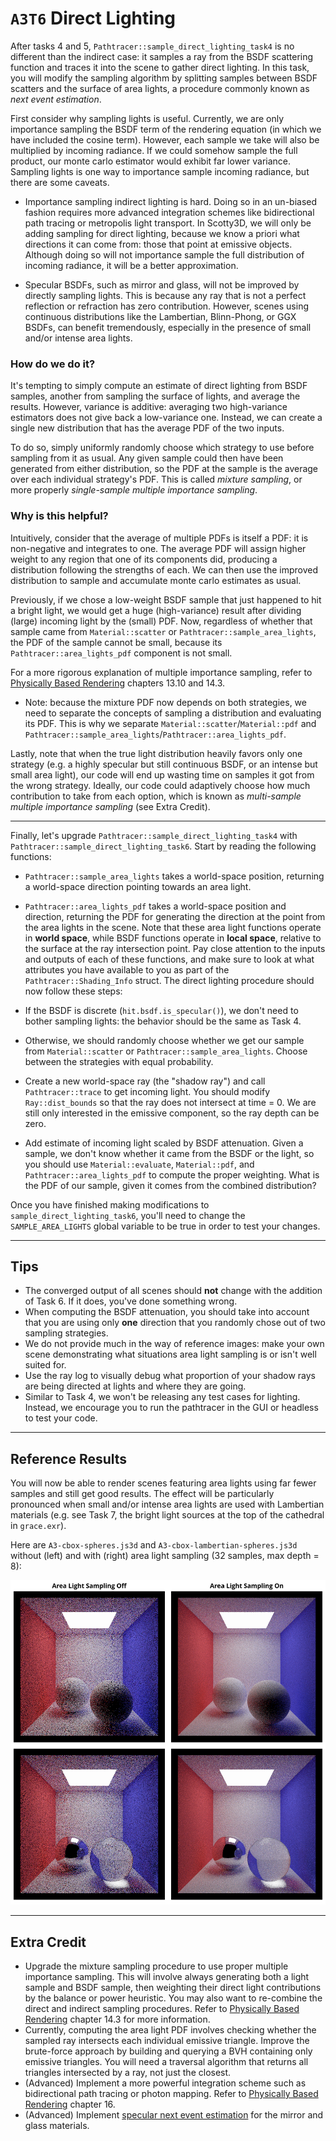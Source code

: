 # `A3T6` Direct Lighting 

After tasks 4 and 5, `Pathtracer::sample_direct_lighting_task4` is no different than the indirect case: it samples a ray from the BSDF scattering function and traces it into the scene to gather direct lighting. In this task, you will modify the sampling algorithm by splitting samples between BSDF scatters and the surface of area lights, a procedure commonly known as _next event estimation_.

First consider why sampling lights is useful. Currently, we are only importance sampling the BSDF term of the rendering equation (in which we have included the cosine term). However, each sample we take will also be multiplied by incoming radiance. If we could somehow sample the full product, our monte carlo estimator would exhibit far lower variance. Sampling lights is one way to importance sample incoming radiance, but there are some caveats.

- Importance sampling indirect lighting is hard. Doing so in an un-biased fashion requires more advanced integration schemes like bidirectional path tracing or metropolis light transport. In Scotty3D, we will only be adding sampling for direct lighting, because we know a priori what directions it can come from: those that point at emissive objects. Although doing so will not importance sample the full distribution of incoming radiance, it will be a better approximation.

- Specular BSDFs, such as mirror and glass, will not be improved by directly sampling lights. This is because any ray that is not a perfect reflection or refraction has zero contribution. However, scenes using continuous distributions like the Lambertian, Blinn-Phong, or GGX BSDFs, can benefit tremendously, especially in the presence of small and/or intense area lights.

### How do we do it? 

It's tempting to simply compute an estimate of direct lighting from BSDF samples, another from sampling the surface of lights, and average the results. However, variance is additive: averaging two high-variance estimators does not give back a low-variance one. Instead, we can create a single new distribution that has the average PDF of the two inputs. 

To do so, simply uniformly randomly choose which strategy to use before sampling from it as usual. Any given sample could then have been generated from either distribution, so the PDF at the sample is the average over each individual strategy's PDF. This is called _mixture sampling_, or more properly _single-sample multiple importance sampling_. 

### Why is this helpful? 

Intuitively, consider that the average of multiple PDFs is itself a PDF: it is non-negative and integrates to one. The average PDF will assign higher weight to any region that one of its components did, producing a distribution following the strengths of each. We can then use the improved distribution to sample and accumulate monte carlo estimates as usual. 

Previously, if we chose a low-weight BSDF sample that just happened to hit a bright light, we would get a huge (high-variance) result after dividing (large) incoming light by the (small) PDF. Now, regardless of whether that sample came from `Material::scatter` or `Pathtracer::sample_area_lights`, the PDF of the sample cannot be small, because its `Pathtracer::area_lights_pdf` component is not small.

For a more rigorous explanation of multiple importance sampling, refer to [Physically Based Rendering](https://www.pbr-book.org/3ed-2018/) chapters 13.10 and 14.3.

- Note: because the mixture PDF now depends on both strategies, we need to separate the concepts of sampling a distribution and evaluating its PDF. This is why we separate `Material::scatter`/`Material::pdf` and `Pathtracer::sample_area_lights`/`Pathtracer::area_lights_pdf`.

Lastly, note that when the true light distribution heavily favors only one strategy (e.g. a highly specular but still continuous BSDF, or an intense but small area light), our code will end up wasting time on samples it got from the wrong strategy. Ideally, our code could adaptively choose how much contribution to take from each option, which is known as _multi-sample multiple importance sampling_ (see Extra Credit).

---

Finally, let's upgrade `Pathtracer::sample_direct_lighting_task4` with `Pathtracer::sample_direct_lighting_task6`. Start by reading the following functions:
- `Pathtracer::sample_area_lights` takes a world-space position, returning a world-space direction pointing towards an area light.
- `Pathtracer::area_lights_pdf` takes a world-space position and direction, returning the PDF for generating the direction at the point from the area lights in the scene.
Note that these area light functions operate in **world space**, while BSDF functions operate in **local space**, relative to the surface at the ray intersection point. Pay close attention to the inputs and outputs of each of these functions, and make sure to look at what attributes you have available to you as part of the `Pathtracer::Shading_Info` struct.
The direct lighting procedure should now follow these steps:

- If the BSDF is discrete (`hit.bsdf.is_specular()`), we don't need to bother sampling lights: the behavior should be the same as Task 4.

- Otherwise, we should randomly choose whether we get our sample from `Material::scatter` or `Pathtracer::sample_area_lights`. Choose between the strategies with equal probability.

- Create a new world-space ray (the "shadow ray") and call `Pathtracer::trace` to get incoming light. You should modify `Ray::dist_bounds` so that the ray does not intersect at time = 0. We are still only interested in the emissive component, so the ray depth can be zero.

- Add estimate of incoming light scaled by BSDF attenuation. Given a sample, we don't know whether it came from the BSDF or the light, so you should use `Material::evaluate`, `Material::pdf`, and `Pathtracer::area_lights_pdf` to compute the proper weighting. What is the PDF of our sample, given it comes from the combined distribution?

Once you have finished making modifications to `sample_direct_lighting_task6`, you'll need to change the `SAMPLE_AREA_LIGHTS` global variable to be true in order to test your changes.

---

## Tips

- The converged output of all scenes should **not** change with the addition of Task 6. If it does, you've done something wrong.
- When computing the BSDF attenuation, you should take into account that you are using only **one** direction that you randomly chose out of two sampling strategies.
- We do not provide much in the way of reference images: make your own scene demonstrating what situations area light sampling is or isn't well suited for. 
- Use the ray log to visually debug what proportion of your shadow rays are being directed at lights and where they are going.
- Similar to Task 4, we won't be releasing any test cases for lighting. Instead, we encourage you to run the pathtracer in the GUI or headless to test your code.

---

## Reference Results

You will now be able to render scenes featuring area lights using far fewer samples and still get good results. The effect will be particularly pronounced when small and/or intense area lights are used with Lambertian materials (e.g. see Task 7, the bright light sources at the top of the cathedral in `grace.exr`). 

Here are `A3-cbox-spheres.js3d` and `A3-cbox-lambertian-spheres.js3d` without (left) and with (right) area light sampling (32 samples, max depth = 8):

<p align="center"><img src="figures/T6.methods.png"></p>

---

## Extra Credit

- Upgrade the mixture sampling procedure to use proper multiple importance sampling. This will involve always generating both a light sample and BSDF sample, then weighting their direct light contributions by the balance or power heuristic. You may also want to re-combine the direct and indirect sampling procedures. Refer to [Physically Based Rendering](http://www.pbr-book.org/3ed-2018/) chapter 14.3 for more information.
- Currently, computing the area light PDF involves checking whether the sampled ray intersects each individual emissive triangle. Improve the brute-force approach by building and querying a BVH containing only emissive triangles. You will need a traversal algorithm that returns all triangles intersected by a ray, not just the closest. 
- (Advanced) Implement a more powerful integration scheme such as bidirectional path tracing or photon mapping. Refer to [Physically Based Rendering](http://www.pbr-book.org/3ed-2018/) chapter 16.
- (Advanced) Implement [specular next event estimation](http://rgl.epfl.ch/publications/Zeltner2020Specular) for the mirror and glass materials.
